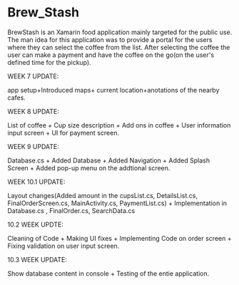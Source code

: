 # Brew_Stash
BrewStash is an Xamarin food application mainly targeted for the public use. The man idea for this application was to provide a portal for the users where they can select the coffee from the list. After selecting the coffee the user can make a payment and have the coffee on the go(on the user's defined time for the pickup).


WEEK 7 UPDATE:

app setup+Introduced maps+ current location+anotations of the nearby cafes.

WEEK 8 UPDATE:

List of coffee + Cup size description + Add ons in coffee + User information input screen + UI for payment screen.

WEEK 9 UPDATE:

Database.cs + Added Database + Added Navigation + Added Splash Screen + Added pop-up menu on the addtional screen.

WEEK 10.1 UPDATE:

Layout changes(Added amount in the cupsList.cs, DetailsList.cs, FinalOrderScreen.cs, MainActivity.cs, PaymentList.cs) + Implementation in Database.cs , FinalOrder.cs, SearchData.cs

10.2 WEEK UPDTE:

Cleaning of Code + Making UI fixes + Implementing Code on order screen + Fixing validation on user input screen.

10.3 WEEK UPDATE:

Show database content in console + Testing of the entie application.
